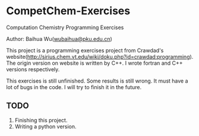 # CompetChem-Exercises
Computation Chemistry Programming Exercises

Author: Baihua Wu(wubaihua@pku.edu.cn) 

This project is a programming exercises project from Crawdad's website(http://sirius.chem.vt.edu/wiki/doku.php?id=crawdad:programming). The origin version on website is written by C++. I wrote fortran and C++ versions respectively.  

This exercises is still unfinished. Some results is still wrong. It must have a lot of bugs in the code. I will try to finish it in the future.

## TODO
1. Finishing this project.
2. Writing a python version.
